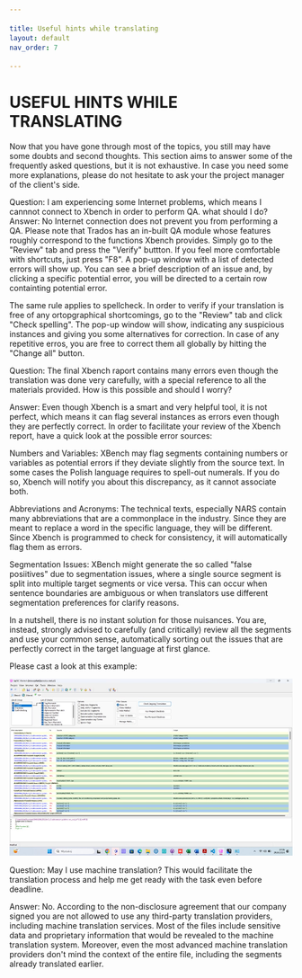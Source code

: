 ```yaml
---

title: Useful hints while translating
layout: default
nav_order: 7

---
```


USEFUL HINTS WHILE TRANSLATING
===============
Now that you have gone through most of the topics, you still may have some doubts and second thoughts. This section aims to answer some of the frequently asked questions, but it is not exhaustive. 
In case you need some more explanations, please do not hesitate to ask your the project manager of the client's side.

Question: I am experiencing some Internet problems, which means I cannnot connect to Xbench in order to perform QA. what should I do?
Answer: No Internet connection does not prevent you from performing a QA. Please note that Trados has an in-built QA module whose features roughly correspond to the functions Xbench provides.
Simply go to the "Review" tab and press the "Verify" buttton. If you feel more comfortable with shortcuts, just press "F8". A pop-up window with a list of detected errors will show up. You can see
a brief description of an issue and, by clicking a specific potential error, you will be directed to a certain row containting potential error. 

The same rule applies to spellcheck. In order to verify if your translation is free of any ortopgraphical shortcomings, go to the "Review" tab and click "Check spelling". The pop-up window will show,
indicating any suspicious instances and giving you some alternatives for correction. In case of any repetitive erros, you are free to correct them all globally by hitting the "Change all" button.

Question: The final Xbench raport contains many errors even though the translation was done very carefully, with a special reference to all the materials provided. How is this possible and should I worry?

Answer: Even though Xbench is a smart and very helpful tool, it is not perfect, which means it can flag several instances as errors even though they are perfectly correct. In order to facilitate your review
of the Xbench report, have a quick look at the possible error sources:

Numbers and Variables: XBench may flag segments containing numbers or variables as potential errors if they deviate slightly from the source text. In some cases the Polish language requires to spell-out numerals. If you do so, Xbench will notify you about 
this discrepancy, as it cannot associate both.

Abbreviations and Acronyms: The technical texts, especially NARS contain many abbreviations that are a commonplace in the industry. Since they are meant to replace a word in the specific language, they will be different. Since Xbench
is programmed to check for consistency, it will automatically flag them as errors. 

Segmentation Issues: XBench might generate the so called "false posiitives" due to segmentation issues, where a single source segment is split into multiple target segments or vice versa. This can occur when sentence boundaries are
ambiguous or when translators use different segmentation preferences for clarify reasons.

In a nutshell, there is no instant solution for those nuisances. You are, instead, strongly advised to carefully (and critically) review all the segments and use your common sense, automatically sorting out the
issues that are perfectly correct in the target language at first glance.

Please cast a look at this example:

![Xbench](Xbench_sample.jpg)


Question: May I use machine translation? This would facilitate the translation process and help me get ready with the task even before deadline.

Answer: No. According to the non-disclosure agreement that our company signed you are not allowed to use any third-party translation providers, including machine translation services. Most of the files include sensitive data and
proprietary information that would be revealed to the machine translation system. Moreover, even the most advanced machine translation providers don't mind the context of the entire file, including the segments already translated earlier.

